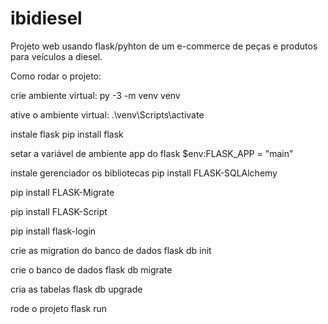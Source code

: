 # ibidiesel
Projeto web usando flask/pyhton de um e-commerce de peças e produtos para veículos a diesel.

Como rodar o projeto: 

crie ambiente virtual:
py -3 -m venv venv

ative o ambiente virtual:
.\venv\Scripts\activate

instale flask
 pip install flask

setar a variável de ambiente app do flask
$env:FLASK_APP = "main"

instale gerenciador os bibliotecas
pip install FLASK-SQLAlchemy

pip install FLASK-Migrate

pip install FLASK-Script 

pip install flask-login
 
crie as migration do banco de dados
flask db init

crie o banco de dados 
flask db migrate 

cria as tabelas 
flask db upgrade

rode o projeto
flask run
